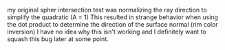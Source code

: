my original spher intersection test was normalizing the ray direction to simplify the quadratic (A = 1)
This resulted in strange behavior when using the dot product to determine the direction of the surface normal (rim color inversion)
I have no idea why this isn't working and I definitely want to squash this bug later at some point.